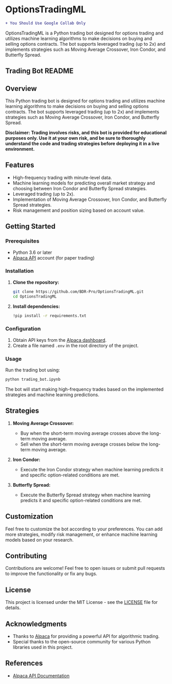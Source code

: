 # OptionsTradingML


```diff
+ You Should Use Google Collab Only

```
OptionsTradingML is a Python trading bot designed for options trading and utilizes machine learning algorithms to make decisions on buying and selling options contracts. The bot supports leveraged trading (up to 2x) and implements strategies such as Moving Average Crossover, Iron Condor, and Butterfly Spread.

## Trading Bot README

## Overview

This Python trading bot is designed for options trading and utilizes machine learning algorithms to make decisions on buying and selling options contracts. The bot supports leveraged trading (up to 2x) and implements strategies such as Moving Average Crossover, Iron Condor, and Butterfly Spread.

**Disclaimer: Trading involves risks, and this bot is provided for educational purposes only. Use it at your own risk, and be sure to thoroughly understand the code and trading strategies before deploying it in a live environment.**

## Features

- High-frequency trading with minute-level data.
- Machine learning models for predicting overall market strategy and choosing between Iron Condor and Butterfly Spread strategies.
- Leveraged trading (up to 2x).
- Implementation of Moving Average Crossover, Iron Condor, and Butterfly Spread strategies.
- Risk management and position sizing based on account value.

## Getting Started

### Prerequisites

- Python 3.6 or later
- [Alpaca API](https://alpaca.markets/) account (for paper trading)

### Installation

1. **Clone the repository:**

   ```bash
   git clone https://github.com/BDR-Pro/OptionsTradingML.git
   cd OptionsTradingML
   ```

2. **Install dependencies:**

   ```bash
   !pip install -r requirements.txt
   ```

### Configuration

1. Obtain API keys from the [Alpaca dashboard](https://app.alpaca.markets/paper/dashboard/overview).
2. Create a file named `.env` in the root directory of the project.

### Usage

Run the trading bot using:

```bash
python trading_bot.ipynb
```

The bot will start making high-frequency trades based on the implemented strategies and machine learning predictions.

## Strategies

1. **Moving Average Crossover:**
   - Buy when the short-term moving average crosses above the long-term moving average.
   - Sell when the short-term moving average crosses below the long-term moving average.

2. **Iron Condor:**
   - Execute the Iron Condor strategy when machine learning predicts it and specific option-related conditions are met.

3. **Butterfly Spread:**
   - Execute the Butterfly Spread strategy when machine learning predicts it and specific option-related conditions are met.

## Customization

Feel free to customize the bot according to your preferences. You can add more strategies, modify risk management, or enhance machine learning models based on your research.

## Contributing

Contributions are welcome! Feel free to open issues or submit pull requests to improve the functionality or fix any bugs.

## License

This project is licensed under the MIT License - see the [LICENSE](LICENSE) file for details.

## Acknowledgments

- Thanks to [Alpaca](https://alpaca.markets/) for providing a powerful API for algorithmic trading.
- Special thanks to the open-source community for various Python libraries used in this project.

## References

- [Alpaca API Documentation](https://alpaca.markets/docs/api-documentation/)
